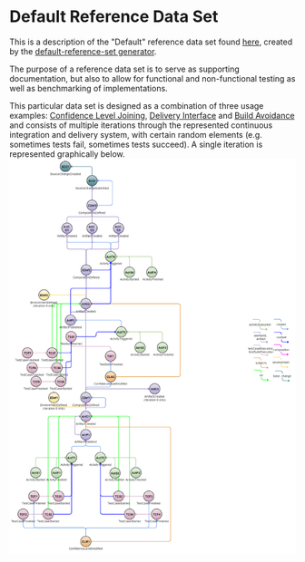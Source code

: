 # Default Reference Data Set
This is a description of the "Default" reference data set found [here](https://github.com/Ericsson/eiffel-examples/blob/master/reference-data-sets/default.zip), created by the [default-reference-set generator](https://github.com/Ericsson/eiffel-examples/blob/master/generators/default-reference-data-set.py).

The purpose of a reference data set is to serve as supporting documentation, but also to allow for functional and non-functional testing as well as benchmarking of implementations.

This particular data set is designed as a combination of three usage examples: [Confidence Level Joining](../usage-examples/confidence-level-joining.md), [Delivery Interface](../usage-examples/delivery-interface.md) and [Build Avoidance](../usage-examples/build-avoidance.md) and consists of multiple iterations through the represented continuous integration and delivery system, with certain random elements (e.g. sometimes tests fail, sometimes tests succeed). A single iteration is represented graphically below.
![alt text](./default.png "Single iteration of the Default Reference Data Set")

